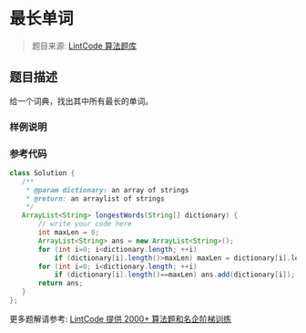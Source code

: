 # 最长单词
 > 题目来源: [LintCode 算法题库](https://www.lintcode.com/problem/longest-words/?utm_source=sc-github-wzz)
 ## 题目描述
 给一个词典，找出其中所有最长的单词。
 ### 样例说明
 
 ### 参考代码
 ```java
class Solution {
    /**
     * @param dictionary: an array of strings
     * @return: an arraylist of strings
     */
    ArrayList<String> longestWords(String[] dictionary) {
        // write your code here
        int maxLen = 0;
        ArrayList<String> ans = new ArrayList<String>();
        for (int i=0; i<dictionary.length; ++i) 
            if (dictionary[i].length()>maxLen) maxLen = dictionary[i].length();
        for (int i=0; i<dictionary.length; ++i)
            if (dictionary[i].length()==maxLen) ans.add(dictionary[i]);
        return ans;
    }
};

```
 更多题解请参考: [LintCode 提供 2000+ 算法题和名企阶梯训练](https://www.lintcode.com/problem/?utm_source=sc-github-wzz)